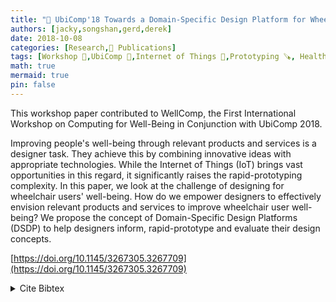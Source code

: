 ```yaml
---
title: "📜 UbiComp'18 Towards a Domain-Specific Design Platform for Wheelchair User Well-being"
authors: [jacky,songshan,gerd,derek]
date: 2018-10-08
categories: [Research,📜 Publications]
tags: [Workshop 📘,UbiComp 🎯,Internet of Things 📱,Prototyping 🪚, Health 🍎]
math: true
mermaid: true
pin: false
---
```


This workshop paper contributed to WellComp, the First International Workshop on Computing for Well-Being in Conjunction with UbiComp 2018.

Improving people's well-being through relevant products and services is a designer task. They achieve this by combining innovative ideas with appropriate technologies. While the Internet of Things (IoT) brings vast opportunities in this regard, it significantly raises the rapid-prototyping complexity. In this paper, we look at the challenge of designing for wheelchair users' well-being. How do we empower designers to effectively envision relevant products and services to improve wheelchair user well-being? We propose the concept of Domain-Specific Design Platforms (DSDP) to help designers inform, rapid-prototype and evaluate their design concepts.

[https://doi.org/10.1145/3267305.3267709](https://doi.org/10.1145/3267305.3267709)


<details>
    <summary>Cite Bibtex</summary>
    <pre>
@inproceedings{bourgeois-ubicomp-2018,
    author = {Bourgeois, Jacky and Liu, Songshan and Kortuem, Gerd and Lomas, Derek},
    title = {Towards a Domain-Specific Design Platform for Wheelchair User Well-Being},
    year = {2018},
    isbn = {9781450359665},
    publisher = {Association for Computing Machinery},
    address = {New York, NY, USA},
    url = {https://doi.org/10.1145/3267305.3267709},
    doi = {10.1145/3267305.3267709},
    abstract = {Improving people's well-being through relevant products and services is a designer
    task. They achieve this by combining innovative ideas with appropriate technologies.
    While the Internet of Things (IoT) brings vast opportunities in this regard, it significantly
    raises the rapid-prototyping complexity. In this paper, we look at the challenge of
    designing for wheelchair users' well-being. How do we empower designers to effectively
    envision relevant products and services to improve wheelchair user well-being? We
    propose the concept of Domain-Specific Design Platforms (DSDP) to help designers inform,
    rapid-prototype and evaluate their design concepts.},
    booktitle = {Proceedings of the 2018 ACM International Joint Conference and 2018 International Symposium on Pervasive and Ubiquitous Computing and Wearable Computers},
    pages = {762–765},
    numpages = {4},
    keywords = {Wheelchair, User-centric, Internet of Things, DSDP, Data-enabled, rapid-prototyping, Well-being},
    location = {Singapore, Singapore},
    series = {UbiComp '18}
}
    </pre>
</details>